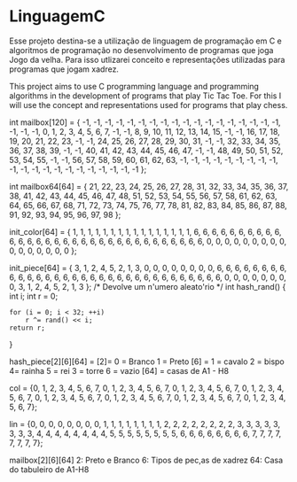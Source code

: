 # LinguagemC

Esse projeto destina-se a utilização de 
linguagem de programação em C e algoritmos
de programação no desenvolvimento de programas
que joga Jogo da velha. Para isso utlizarei
conceito e representações utilizadas para
programas que jogam xadrez.

This project aims to use C programming 
language and programming algorithms in 
the development of programs that play 
Tic Tac Toe. For this I will use the concept 
and representations used for programs that 
play chess.

int mailbox[120] = {
	 -1, -1, -1, -1, -1, -1, -1, -1, -1, -1,
	 -1, -1, -1, -1, -1, -1, -1, -1, -1, -1,
	 -1,  0,  1,  2,  3,  4,  5,  6,  7, -1,
	 -1,  8,  9, 10, 11, 12, 13, 14, 15, -1,
	 -1, 16, 17, 18, 19, 20, 21, 22, 23, -1,
	 -1, 24, 25, 26, 27, 28, 29, 30, 31, -1,
	 -1, 32, 33, 34, 35, 36, 37, 38, 39, -1,
	 -1, 40, 41, 42, 43, 44, 45, 46, 47, -1,
	 -1, 48, 49, 50, 51, 52, 53, 54, 55, -1,
	 -1, 56, 57, 58, 59, 60, 61, 62, 63, -1,
	 -1, -1, -1, -1, -1, -1, -1, -1, -1, -1,
	 -1, -1, -1, -1, -1, -1, -1, -1, -1, -1
};

int mailbox64[64] = {
	21, 22, 23, 24, 25, 26, 27, 28,
	31, 32, 33, 34, 35, 36, 37, 38,
	41, 42, 43, 44, 45, 46, 47, 48,
	51, 52, 53, 54, 55, 56, 57, 58,
	61, 62, 63, 64, 65, 66, 67, 68,
	71, 72, 73, 74, 75, 76, 77, 78,
	81, 82, 83, 84, 85, 86, 87, 88,
	91, 92, 93, 94, 95, 96, 97, 98
};

init_color[64] = {
	1, 1, 1, 1, 1, 1, 1, 1,
	1, 1, 1, 1, 1, 1, 1, 1,
	6, 6, 6, 6, 6, 6, 6, 6,
	6, 6, 6, 6, 6, 6, 6, 6,
	6, 6, 6, 6, 6, 6, 6, 6,
	6, 6, 6, 6, 6, 6, 6, 6,
	0, 0, 0, 0, 0, 0, 0, 0,
	0, 0, 0, 0, 0, 0, 0, 0
};

init_piece[64] = {
	3, 1, 2, 4, 5, 2, 1, 3,
	0, 0, 0, 0, 0, 0, 0, 0,
	6, 6, 6, 6, 6, 6, 6, 6,
	6, 6, 6, 6, 6, 6, 6, 6,
	6, 6, 6, 6, 6, 6, 6, 6,
	6, 6, 6, 6, 6, 6, 6, 6,
	0, 0, 0, 0, 0, 0, 0, 0,
	3, 1, 2, 4, 5, 2, 1, 3
};
/* Devolve um n'umero aleato'rio */
int hash_rand()
{
	int i;
	int r = 0;

	for (i = 0; i < 32; ++i)
		r ^= rand() << i;
	return r;
}

hash_piece[2][6][64] =
[2]=
	0 = Branco
	1 = Preto
[6] =
	1 = cavalo
	2 = bispo
	4= rainha
	5 = rei
	3 = torre
	6 = vazio
[64] = casas de A1 - H8

col = {0, 1, 2, 3, 4, 5, 6, 7,
       0, 1, 2, 3, 4, 5, 6, 7,
       0, 1, 2, 3, 4, 5, 6, 7,
       0, 1, 2, 3, 4, 5, 6, 7,
       0, 1, 2, 3, 4, 5, 6, 7,
       0, 1, 2, 3, 4, 5, 6, 7,
       0, 1, 2, 3, 4, 5, 6, 7,
       0, 1, 2, 3, 4, 5, 6, 7};

lin = {0, 0, 0, 0, 0, 0, 0, 0,
       1, 1, 1, 1, 1, 1, 1, 1,
       2, 2, 2, 2, 2, 2, 2, 2,
       3, 3, 3, 3, 3, 3, 3, 3,
       4, 4, 4, 4, 4, 4, 4, 4,
       5, 5, 5, 5, 5, 5, 5, 5,
       6, 6, 6, 6, 6, 6, 6, 6,
       7, 7, 7, 7, 7, 7, 7, 7}; 

mailbox[2][6][64]
2: Preto e Branco
6: Tipos de pec,as de xadrez
64: Casa do tabuleiro de A1-H8

	







